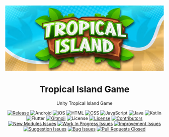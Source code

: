 <div align="center">

![Game Banner](https://raw.githubusercontent.com/DevDJpl/tropical-island-game/main/images/game-banner.png?token=GHSAT0AAAAAACIWMXVOD4PNGBBXIFI2RXMWZJFGSSA)

# Tropical Island Game
Unity Tropical Island Game

[![Release](https://img.shields.io/github/release/DevDJpl/jarvis-android-app.svg)](https://github.com/DevDJpl/jarvis-android-app/releases/)
![Android](https://img.shields.io/badge/android-10+-32de84.svg)
![iOS](https://img.shields.io/badge/ios-16-black.svg)
![HTML](https://img.shields.io/badge/html-5-e54c21.svg)
![CSS](https://img.shields.io/badge/css-3-3c9cd7.svg)
![JavaScript](https://img.shields.io/badge/javascript-6-f7df1e.svg)
![Java](https://img.shields.io/badge/java-8-ec2025.svg)
![Kotlin](https://img.shields.io/badge/kotlin-f88909?logo=kotlin&logoColor=white)
![Flutter](https://img.shields.io/badge/Flutter-02569B?logo=flutter&logoColor=white)
[![Gitmoji](https://img.shields.io/badge/gitmoji-%20🚀%20🐳-FFDD67.svg)](https://gitmoji.carloscuesta.me)
![License](https://img.shields.io/github/license/DevDJpl/jarvis-android-app.svg)
[![License](https://img.shields.io/badge/license-MIT-blue.svg)](https://raw.githubusercontent.com/DevDJpl/jarvis-android-app/master/LICENSE)
[![Contributors](https://img.shields.io/github/contributors/DevDJpl/jarvis-android-app.svg)](https://github.com/DevDJpl/jarvis-android-app/graphs/contributors)
[![New Modules Issues](https://img.shields.io/github/issues/DevDJpl/jarvis-android-app/New%20Modules.svg?label=new%20modules)](https://github.com/DevDJpl/jarvis-android-app/labels/New%20Modules)
[![Work In Progress Issues](https://img.shields.io/github/issues/DevDJpl/jarvis-android-app/Work%20In%20Progress.svg?label=work%20in%20progress)](https://github.com/DevDJpl/jarvis-android-app/labels/Work%20In%20Progress)
[![Improvement Issues](https://img.shields.io/github/issues/DevDJpl/jarvis-android-app/Improvement.svg?label=improvement)](https://github.com/DevDJpl/jarvis-android-app/labels/Improvement)
[![Suggestion Issues](https://img.shields.io/github/issues/DevDJpl/jarvis-android-app/Suggestion.svg?label=suggestion)](https://github.com/DevDJpl/jarvis-android-app/labels/Suggestion)
[![Bug Issues](https://img.shields.io/github/issues/DevDJpl/jarvis-android-app/Bug.svg?label=bug)](https://github.com/DevDJpl/jarvis-android-app/labels/Bug)
[![Pull Requests Closed](https://img.shields.io/github/issues-pr-closed/DevDJpl/jarvis-android-app.svg)](https://github.com/DevDJpl/jarvis-android-app/issues?q=is%3Apr+is%3Aclosed)

</div>
